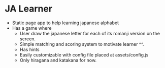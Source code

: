 # JA Learner
- Static page app to help learning japanese alphabet
- Has a game where
    - User draw the japanese letter for each of its romanji version on the screen.
    - Simple matching and scoring system to motivate learner ^^.
    - Has hints
    - Easily customizable with config file placed at assets/config.js
    - Only hiragana and katakana for now.
